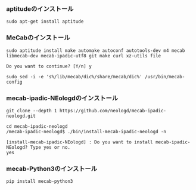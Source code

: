 ### aptitudeのインストール
```
sudo apt-get install aptitude
```
### MeCabのインストール
```
sudo aptitude install make automake autoconf autotools-dev m4 mecab libmecab-dev mecab-ipadic-utf8 git make curl xz-utils file
```
```
Do you want to continue? [Y/n] y
```
```
sudo sed -i -e 's%/lib/mecab/dic%/share/mecab/dic%' /usr/bin/mecab-config
```
### mecab-ipadic-NEologdのインストール
```
git clone --depth 1 https://github.com/neologd/mecab-ipadic-neologd.git
```
```
cd mecab-ipadic-neologd
/mecab-ipadic-neologd$ ./bin/install-mecab-ipadic-neologd -n
```
```
[install-mecab-ipadic-NEologd] : Do you want to install mecab-ipadic-NEologd? Type yes or no.
yes
```
### mecab-Python3のインストール
```
pip install mecab-python3
```